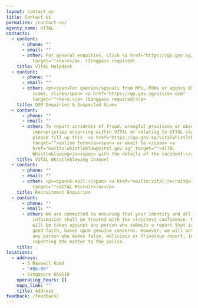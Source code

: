 ```yaml
---
layout: contact_us
title: Contact Us
permalink: /contact-us/
agency_name: VITAL
contacts:
  - content:
      - phone: ""
      - email: ""
      - other: For general enquiries, click <a href="https://go.gov.sg/vision-helpdesk"
          target="">here</a>. (Singpass required)
    title: VITAL Helpdesk
  - content:
      - phone: ""
      - email: ""
      - other: <p><span>For queries/appeals from MPs, POHs or agency QSMs, or suspected
          scams, click</span> <a href="https://go.gov.sg/vision-qsm"
          target="">here.</a> (Singpass required)</p>
    title: QSM Enquiries & Suspected Scams
  - content:
      - phone: ""
      - email: ""
      - other: To report incidents of fraud, wrongful practices or observed
          improprieties occurring within VITAL or relating to VITAL staff,
          please fill up this  <a href="https://go.gov.sg/vitalwhistleblowing"
          target="">online form</a><span> or email to </span> <a
          href="mailto:whistleblow@vital.gov.sg" target="">VITAL
          Whistleblowing</a><span> with the details of the incident.</span>
    title: VITAL Whistleblowing Channel
  - content:
      - phone: ""
      - email: ""
      - other: <p><span>E-mail:</span> <a href="mailto:vital_recruit@vital.gov.sg"
          target="">VITAL Recruit</a></p>
    title: Recruitment Enquiries
  - content:
      - phone: ""
      - email: ""
      - other: We are committed to ensuring that your identity and all disclosed
          information shall be treated with the strictest confidence. No action
          will be taken against any person who submits a report that is made in
          good faith, based upon genuine concerns. However, we will act against
          any person who makes false, malicious or frivolous report, including
          reporting the matter to the police.
    title: .
locations:
  - address:
      - 5 Maxwell Road
      - "#06-00"
      - Singapore 069110
    operating_hours: []
    maps_link: ""
    title: Address
feedback: /feedback/
---
```

